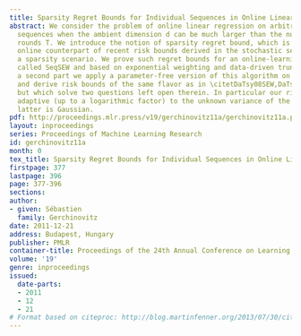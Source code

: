 ```yaml
---
title: Sparsity Regret Bounds for Individual Sequences in Online Linear Regression
abstract: We consider the problem of online linear regression on arbitrary deterministic
  sequences when the ambient dimension d can be much larger than the number of time
  rounds T. We introduce the notion of sparsity regret bound, which is a deterministic
  online counterpart of recent risk bounds derived in the stochastic setting under
  a sparsity scenario. We prove such regret bounds for an online-learning algorithm
  called SeqSEW and based on exponential weighting and data-driven truncation. In
  a second part we apply a parameter-free version of this algorithm on i.i.d. data
  and derive risk bounds of the same flavor as in \citetDaTsy08SEW,DaTsy10MirrorAveraging
  but which solve two questions left open therein. In particular our risk bounds are
  adaptive (up to a logarithmic factor) to the unknown variance of the noise if the
  latter is Gaussian.
pdf: http://proceedings.mlr.press/v19/gerchinovitz11a/gerchinovitz11a.pdf
layout: inproceedings
series: Proceedings of Machine Learning Research
id: gerchinovitz11a
month: 0
tex_title: Sparsity Regret Bounds for Individual Sequences in Online Linear Regression
firstpage: 377
lastpage: 396
page: 377-396
sections: 
author:
- given: Sébastien
  family: Gerchinovitz
date: 2011-12-21
address: Budapest, Hungary
publisher: PMLR
container-title: Proceedings of the 24th Annual Conference on Learning Theory
volume: '19'
genre: inproceedings
issued:
  date-parts:
  - 2011
  - 12
  - 21
# Format based on citeproc: http://blog.martinfenner.org/2013/07/30/citeproc-yaml-for-bibliographies/
---
```

